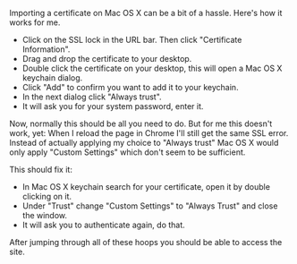 Importing a certificate on Mac OS X can be a bit of a hassle. Here's how it works for me.

* Click on the SSL lock in the URL bar. Then click "Certificate Information".
* Drag and drop the certificate to your desktop.
* Double click the certificate on your desktop, this will open a Mac OS X keychain dialog.
* Click "Add" to confirm you want to add it to your keychain.
* In the next dialog click "Always trust".
* It will ask you for your system password, enter it. 

Now, normally this should be all you need to do. But for me this doesn't work, yet: When I reload the page in Chrome I'll still get the same SSL error. Instead of actually applying my choice to "Always trust" Mac OS X would only apply "Custom Settings" which don't seem to be sufficient. 

This should fix it:

* In Mac OS X keychain search for your certificate, open it by double clicking on it.
* Under "Trust" change "Custom Settings" to "Always Trust" and close the window.
* It will ask you to authenticate again, do that.

After jumping through all of these hoops you should be able to access the site.
